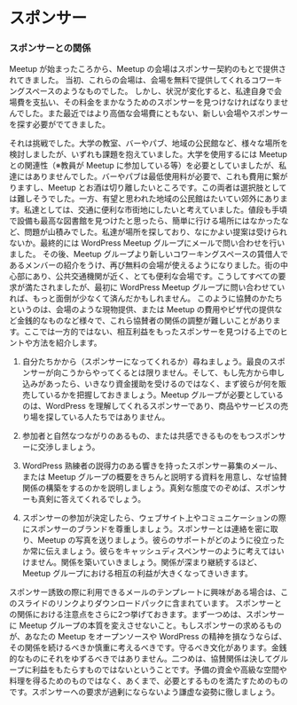 <!--# Sponsors-->
# スポンサー

<!--### Relationships with Sponsors-->
### スポンサーとの関係

<!--From the earliest days of our Meetup, our venues have been provided under sponsorship agreements. Initially these were venues like co-working spaces that provided their space free of charge in exchange for us promoting them. As business changed, we found ourselves paying for the venue and having to find sponsors who would cover that cost. Recently, after even that got too expensive we have had to go looking for new venues and new sponsorship arrangements.-->
Meetup が始まったころから、Meetup の会場はスポンサー契約のもとで提供されてきました。 当初、これらの会場は、会場を無料で提供してくれるコワーキングスペースのようなものでした。 しかし、状況が変化すると、私達自身で会場費を支払い、その料金をまかなうためのスポンサーを見つけなければなりませんでした。また最近ではより高価な会場費にともない、新しい会場やスポンサーを探す必要がでてきました。


<!--It has been a challenge. We looked at a bunch of options including university campuses, Bars and pubs, local community centres/venues. They all had their challenges. We found that university needed a connection at the venue, usually, we did not have that, and we wanted to meet at times that do not work so well for the campus. Bars and pubs often have a minimum spend if you are using their room, so it is going to cost money, and as we try to steer away from venues that provide alcohol for the meetup. They did not seem viable either. Local community centere could have been viable, but often are in regional suburbs and we were keen to be in an easily accessible, central place. We did find a local library that has fantastic facilities, and is affordable, but it was not really easy to get to… so many issues! Finally we emailed the Meetup group to let people know we were looking, and asked if they could offer any suggestions. One of our members who is a tenant at a new co-working venue introduced us. So here we are again with a free venue. Central to the city, close to public transport and really workable. All of our needs met, and we could have saved a whole lot of hassle if we had asked the group first. So, while the sponsorship arrangements may differ, either in-kind sponsorships like venue provision, or monetary sponsorships for payment of Meetup fees, or pizza, the sponsorship relationship can be a little bit tricky to navigate. Here are some tips on finding sponsorships that have a mutual benefit that is even, rather than more in favor of one party than the other. Here is how you go about looking for sponsorship.-->

それは挑戦でした。大学の教室、バーやパブ、地域の公民館など、様々な場所を検討しましたが、いずれも課題を抱えていました。大学を使用するには Meetup との関連性（※教員が Meetup に参加している等）を必要としていましたが、私達にはありませんでした。バーやパブは最低使用料が必要で、これも費用に繋がりますし、Meetup とお酒は切り離したいところです。この両者は選択肢としては難しそうでした。一方、有望と思われた地域の公民館はたいてい郊外にあります。私達としては、交通に便利な市街地にしたいと考えていました。値段も手頃で設備も最高な図書館を見つけたと思ったら、簡単に行ける場所にはなかったなど、問題が山積みでした。私達が場所を探しており、なにかよい提案は受けられないか。最終的には WordPress Meetup グループにメールで問い合わせを行いました。
その後、Meetup グループより新しいコワーキングスペースの賃借人であるメンバーの紹介をうけ、再び無料の会場が使えるようになりました。街の中心部にあり、公共交通機関が近く、とても便利な会場です。こうしてすべての要求が満たされましたが、最初に WordPress Meetup グループに問い合わせていれば、もっと面倒が少なくて済んだかもしれません。
このように協賛のかたちというのは、会場のような現物提供、または Meetup の費用やピザ代の提供など金銭的なものなど様々で、これら協賛者の関係の調整が難しいことがあります。ここでは一方的ではない、相互利益をもったスポンサーを見つける上でのヒントや方法を紹介します。

<!--1.  It is often better to ask. The best fit sponsors are not always going to come to you – and if they do approach you, figure out what they are selling before you blindly take their money. You need sponsors who understand WordPress, not just who want a platform for peddling their goods or services.-->
1.  自分たちかから（スポンサーになってくれるか）尋ねましょう。最良のスポンサーが向こうからやってくるとは限りません。そして、もし先方から申し込みがあったら、いきなり資金援助を受けるのではなく、まず彼らが何を販売しているかを把握しておきましょう。Meetup グループが必要としているのは、WordPress を理解してくれるスポンサーであり、商品やサービスの売り場を探している人たちではありません。
<!--2.  Approach sponsors with whom you have something in common or who would have a natural connection with your audience.-->
2.  参加者と自然なつながりのあるもの、または共感できるものをもつスポンサーに交渉しましょう。
<!--3.  Have a strong, professional sounding sponsorship email request or sales document outlining what your group is about and why you would be a strong fit for developing a sponsorship arrangement. If you look like you take it seriously, sponsors will take you seriously.-->
3.  WordPress 熟練者の説得力のある響きを持ったスポンサー募集のメール、または Meetup グループの概要をきちんと説明する資料を用意し、なぜ協賛関係の構築をするのかを説明しましょう。真剣な態度でのぞめば、スポンサーも真剣に答えてくれるでしょう。
<!--4.  If a sponsor decides to come on board, respect their branding on your website and in your communications about them.
5.  Keep in touch with your sponsor, send them pictures of your Meetup, keep them up to date with how they are helping you. Do not just see them as a cash dispenser. Build a relationship with them. As that relationship develops and continues, your mutual benefit grows with your group.-->
4.  スポンサーの参加が決定したら、ウェブサイト上やコミュニケーションの際にスポンサーのブランドを尊重しましょう。スポンサーとは連絡を密に取り、Meetup の写真を送りましょう。彼らのサポートがどのように役立ったか常に伝えましょう。彼らをキャッシュディスペンサーのように考えてはいけません。関係を築いていきましょう。関係が深まり継続するほど、Meetup グループにおける相互の利益が大きくなってきいきます。

<!--If you are interested in a template for the kind of email that is useful for approaching sponsors, it too is available in the download pack from the link on this slide. Two more words of caution about sponsorship. First, do not let sponsorship change the nature of your group. If the things a sponsor wants from you start to look like they are making your Meetup feel less like an Open Source and WordPress meetup, think very carefully about continuing. You have a culture to preserve. Do not let money get in the way of that. Second, sponsorship is not about making a profit for your group. It is not about storing up resources, and it is not about providing high end, fancy spaces or food – it is simply about having your needs met. Try and keep your needs modest so that your sponsorship needs are not exorbitant.-->
スポンサー誘致の際に利用できるメールのテンプレートに興味がある場合は、このスライドのリンクよりダウンロードパックに含まれています。
スポンサーとの関係における注意点をさらに2つ挙げておきます。まず一つめは、スポンサーに Meetup グループの本質を変えさせないこと。もしスポンサーの求めるものが、あなたの Meetup をオープンソースや WordPress の精神を損なうならば、その関係を続けるべきか慎重に考えるべきです。守るべき文化があります。金銭的なものにそれをゆずるべきではありません。二つめは、協賛関係は決してグループに利益をもたらすものではないということです。予備の資金や高級な空間や料理を得るためのものではなく、あくまで、必要とするものを満たすためのものです。スポンサーへの要求が過剰にならないよう謙虚な姿勢に徹しましょう。
